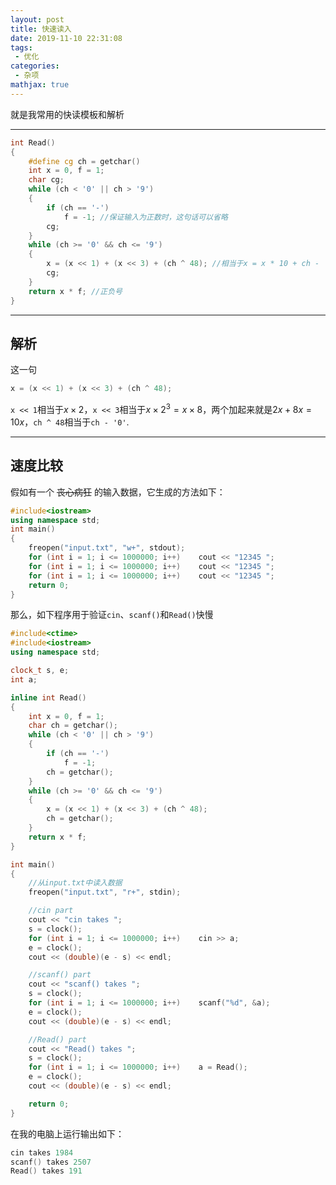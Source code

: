 ```yaml
---
layout: post
title: 快速读入
date: 2019-11-10 22:31:08
tags:
 - 优化
categories:
 - 杂项
mathjax: true
---
```


就是我常用的快读模板和解析

<!-- more -->

---

```cpp
int Read()
{
    #define cg ch = getchar()
    int x = 0, f = 1;
    char cg;
    while (ch < '0' || ch > '9')
    {
        if (ch == '-')
            f = -1; //保证输入为正数时，这句话可以省略
        cg;
    }
    while (ch >= '0' && ch <= '9')
    {
        x = (x << 1) + (x << 3) + (ch ^ 48); //相当于x = x * 10 + ch - '0'
        cg;
    }
    return x * f; //正负号
}
```

---
## 解析

这一句

```cpp
x = (x << 1) + (x << 3) + (ch ^ 48);
```

`x << 1`相当于$x\times2$，`x << 3`相当于$x\times2^3=x\times8$，两个加起来就是$2x+8x=10x$，`ch ^ 48`相当于`ch - '0'`. 

---
## 速度比较

假如有一个 ~~丧心病狂~~ 的输入数据，它生成的方法如下：

```cpp
#include<iostream>
using namespace std;
int main()
{
    freopen("input.txt", "w+", stdout);
    for (int i = 1; i <= 1000000; i++)    cout << "12345 ";
    for (int i = 1; i <= 1000000; i++)    cout << "12345 ";
    for (int i = 1; i <= 1000000; i++)    cout << "12345 ";
    return 0;
}
```

那么，如下程序用于验证`cin`、`scanf()`和`Read()`快慢

```cpp
#include<ctime>
#include<iostream>
using namespace std;

clock_t s, e;
int a;

inline int Read()
{
    int x = 0, f = 1;
    char ch = getchar();
    while (ch < '0' || ch > '9')
    {
        if (ch == '-')
            f = -1;
        ch = getchar();
    }
    while (ch >= '0' && ch <= '9')
    {
        x = (x << 1) + (x << 3) + (ch ^ 48);
        ch = getchar();
    }
    return x * f;
}

int main()
{
    //从input.txt中读入数据
    freopen("input.txt", "r+", stdin);

    //cin part
    cout << "cin takes ";
    s = clock();
    for (int i = 1; i <= 1000000; i++)    cin >> a;
    e = clock();
    cout << (double)(e - s) << endl;

    //scanf() part
    cout << "scanf() takes ";
    s = clock();
    for (int i = 1; i <= 1000000; i++)    scanf("%d", &a);
    e = clock();
    cout << (double)(e - s) << endl;

    //Read() part
    cout << "Read() takes ";
    s = clock();
    for (int i = 1; i <= 1000000; i++)    a = Read();
    e = clock();
    cout << (double)(e - s) << endl;

    return 0;
}
```

在我的电脑上运行输出如下：

```cpp
cin takes 1984
scanf() takes 2507
Read() takes 191
```